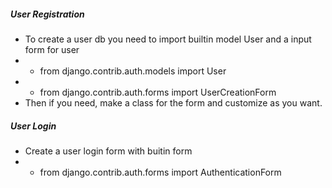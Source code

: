 ##### User Registration
* To create a user db you need to import builtin model User and a input form for user
* - from django.contrib.auth.models import User
* - from django.contrib.auth.forms import UserCreationForm
* Then if you need, make a class for the form and customize as you want.

##### User Login
* Create a user login form with buitin form
* - from django.contrib.auth.forms import AuthenticationForm


